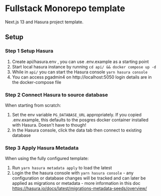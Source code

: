 # Fullstack Monorepo template

Next.js 13 and Hasura project template.

## Setup

### Step 1 Setup Hasura

1. Create api/hasura.env , you can use .env.example as a starting point
2. Start local hasura instance by running `cd api/ && docker compose up -d`
3. While in `api/` you can start the Hasura console `yarn hasura console`
4. You can access pgadmin4 on http://localhost:5050 login details are in the docker-compose file

### Step 2 Connect Hasura to source database

When starting from scratch:

1. Set the env variable `PG_DATABASE_URL` appropriately. If you copied .env.example, this defaults to the posgres docker container installed with Hasura. Doesn't have to though!
2. In the Hasura console, click the data tab then connect to existing database

### Step 3 Apply Hasura Metadata

When using the fully configured template:

1. Run `yarn hasura metadata apply` to load the latest
2. Login the the hasura console with `yarn hasura console` - any configuration or database changes will be tracked and can later be applied as migrations or metadata - more information in this doc https://hasura.io/docs/latest/migrations-metadata-seeds/overview/
